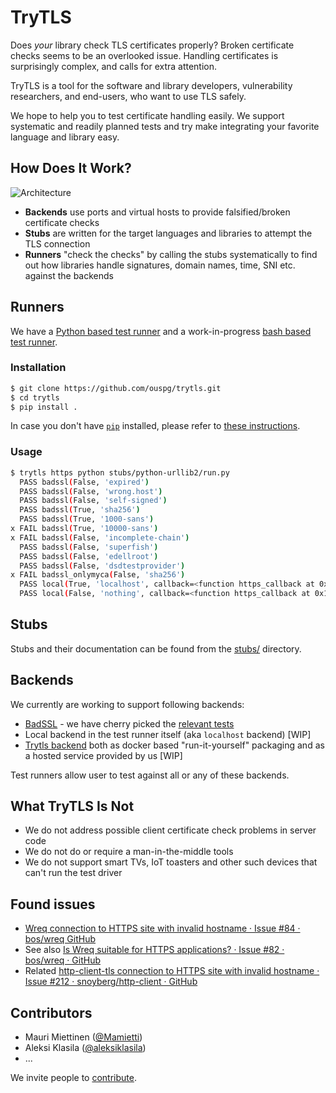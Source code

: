 # TryTLS

Does *your* library check TLS certificates properly?
Broken certificate checks seems to be an overlooked issue.
Handling certificates is surprisingly complex, and calls for extra attention.

TryTLS is a tool for the software and library developers, vulnerability
researchers, and end-users, who want to use TLS safely.

We hope to help you to test certificate handling easily. We support
systematic and readily planned tests and try make integrating your
favorite language and library easy.

## How Does It Work?

![Architecture](https://raw.githubusercontent.com/ouspg/trytls/master/doc/architecture-scaled.jpg)

 * **Backends** use ports and virtual hosts to provide falsified/broken certificate checks
 * **Stubs** are written for the target languages and libraries to attempt the TLS connection
 * **Runners** "check the checks" by calling the stubs systematically to find out
 how libraries handle signatures, domain names, time, SNI etc. against the backends

## Runners

We have a [Python based test runner](runners/trytls/) and a work-in-progress
[bash based test runner](runners/bashtls/).

### Installation

```sh
$ git clone https://github.com/ouspg/trytls.git
$ cd trytls
$ pip install .
```

In case you don't have [`pip`](https://pip.pypa.io/) installed, please refer to [these instructions](http://docs.python-guide.org/en/latest/starting/installation/).

### Usage

```sh
$ trytls https python stubs/python-urllib2/run.py
  PASS badssl(False, 'expired')
  PASS badssl(False, 'wrong.host')
  PASS badssl(False, 'self-signed')
  PASS badssl(True, 'sha256')
  PASS badssl(True, '1000-sans')
x FAIL badssl(True, '10000-sans')
x FAIL badssl(False, 'incomplete-chain')
  PASS badssl(False, 'superfish')
  PASS badssl(False, 'edellroot')
  PASS badssl(False, 'dsdtestprovider')
x FAIL badssl_onlymyca(False, 'sha256')
  PASS local(True, 'localhost', callback=<function https_callback at 0x108efe050>)
  PASS local(False, 'nothing', callback=<function https_callback at 0x108efe050>)
```

## Stubs

Stubs and their documentation can be found from the [stubs/](stubs/) directory.

## Backends

We currently are working to support following backends:

 * [BadSSL](https://badssl.com) - we have cherry picked the [relevant tests](backends/badssl/README.md)
 * Local backend in the test runner itself (aka `localhost` backend) [WIP]
 * [Trytls backend](backends/trytls) both as docker based "run-it-yourself" packaging and as a
 hosted service provided by us [WIP]

Test runners allow user to test against all or any of these backends.

## What TryTLS Is Not

 * We do not address possible client certificate check problems in server code
 * We do not do or require a man-in-the-middle tools
 * We do not support smart TVs, IoT toasters and other such devices that can't run the test driver

## Found issues

  * [Wreq connection to HTTPS site with invalid hostname · Issue #84 · bos/wreq GitHub](https://github.com/bos/wreq/issues/84)
   * See also [Is Wreq suitable for HTTPS applications? · Issue #82 · bos/wreq · GitHub](https://github.com/bos/wreq/issues/82)
   * Related [http-client-tls connection to HTTPS site with invalid hostname · Issue #212 · snoyberg/http-client · GitHub](https://github.com/snoyberg/http-client/issues/212)

## Contributors

 * Mauri Miettinen ([@Mamietti](https://github.com/Mamietti))
 * Aleksi Klasila ([@aleksiklasila](https://github.com/aleksiklasila))
 * ...

We invite people to [contribute](CONTRIBUTING.md).
